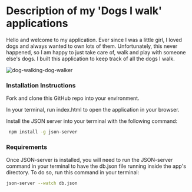 # Description of my 'Dogs I walk' applications

Hello and welcome to my application. Ever since I was a little girl, I loved dogs and always wanted to own lots of them. Unfortunately, this never happened, so I am happy to just take care of, walk and play with someone else's dogs. I built this application to keep track of all the dogs I walk.

![dog-walking-dog-walker](https://user-images.githubusercontent.com/119091146/222929416-49f1b3e2-520d-4b32-987e-515c843a5dda.gif)

### Installation Instructions

Fork and clone this GitHub repo into your environment.

In your terminal, run index.html to open the application in your browser.

Install the JSON server into your terminal with the following command:

```bash
 npm install -g json-server
  ```
### Requirements

Once JSON-server is installed, you will need to run the JSON-server command in your terminal to have the db.json file running inside the app's directory. To do so, run this command in your terminal:

```bash
json-server --watch db.json
```
